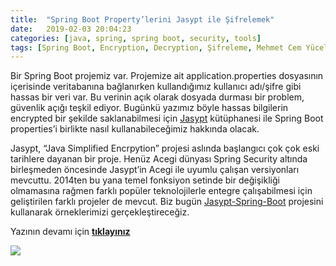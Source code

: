 ```yaml
---
title:  "Spring Boot Property’lerini Jasypt ile Şifrelemek"
date:   2019-02-03 20:04:23
categories: [java, spring, spring boot, security, tools]
tags: [Spring Boot, Encryption, Decryption, Şifreleme, Mehmet Cem Yücel, Mehmet, Cem, Yücel, Yucel, Jasypt, Nasıl Yapılır, application.properties, application.yml]
---
```

Bir Spring Boot projemiz var. Projemize ait application.properties dosyasının içerisinde veritabanına bağlanırken kullandığımız kullanıcı adı/şifre gibi hassas bir veri var. Bu verinin açık olarak dosyada durması bir problem, güvenlik açığı teşkil ediyor. Bugünkü yazımız böyle hassas bilgilerin encrypted bir şekilde saklanabilmesi için  [Jasypt](http://www.jasypt.org/) kütüphanesi ile Spring Boot properties’i birlikte nasıl kullanabileceğimiz hakkında olacak.

Jasypt, “Java Simplified Encrpytion” projesi aslında başlangıcı çok çok eski tarihlere dayanan bir proje. Henüz Acegi dünyası Spring Security altında birleşmeden öncesinde Jasypt’in Acegi ile uyumlu çalışan versiyonları mevcuttu. 2014ten bu yana temel fonksiyon setinde bir değişikliği olmamasına rağmen farklı popüler teknolojilerle entegre çalışabilmesi için geliştirilen farklı projeler de mevcut. Biz bugün  [Jasypt-Spring-Boot](https://github.com/ulisesbocchio/jasypt-spring-boot)  projesini kullanarak örneklerimizi gerçekleştireceğiz.

Yazının devamı için [**tıklayınız**](https://medium.com/mehmetcemyucel/spring-boot-propertylerini-jasypt-ile-sifrelemek-73715242d4cd)

![](https://cdn-images-1.medium.com/max/800/1*9oEKN6s0vnoxVTmjuFgymw.png)
